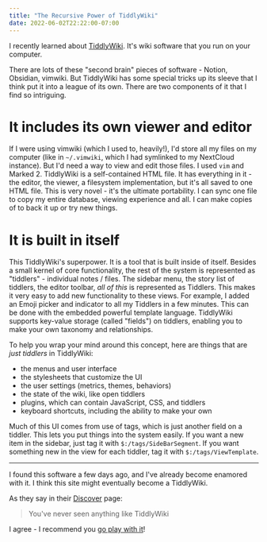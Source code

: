 ```yaml
---
title: "The Recursive Power of TiddlyWiki"
date: 2022-06-02T22:22:00-07:00
---
```


I recently learned about [TiddlyWiki](https://tiddlywiki.com). It's wiki software that you run on your computer.

There are lots of these "second brain" pieces of software - Notion, Obsidian, vimwiki. But TiddlyWiki has some special tricks up its sleeve that I think put it into a league of its own. There are two components of it that I find so intriguing.

# It includes its own viewer and editor

If I were using vimwiki (which I used to, heavily!), I'd store all my files on my computer (like in `~/.vimwiki`, which I had symlinked to my NextCloud instance). But I'd need a way to view and edit those files. I used `vim` and Marked 2. TiddlyWiki is a self-contained HTML file. It has everything in it - the editor, the viewer, a filesystem implementation, but it's all saved to one HTML file. This is very novel - it's the ultimate portability. I can sync one file to copy my entire database, viewing experience and all. I can make copies of to back it up or try new things.

# It is built in itself

This TiddlyWiki's superpower. It is a tool that is built inside of itself. Besides a small kernel of core functionality, the rest of the system is represented as "tiddlers" - individual notes / files. The sidebar menu, the story list of tiddlers, the editor toolbar, *all of this* is represented as Tiddlers. This makes it very easy to add new functionality to these views. For example, I added an Emoji picker and indicator to all my Tiddlers in a few minutes. This can be done with the embedded powerful template language. TiddlyWiki supports key-value storage (called "fields") on tiddlers, enabling you to make your own taxonomy and relationships.

To help you wrap your mind around this concept, here are things that are _just tiddlers_ in TiddlyWiki:

- the menus and user interface
- the stylesheets that customize the UI
- the user settings (metrics, themes, behaviors)
- the state of the wiki, like open tiddlers
- plugins, which can contain JavaScript, CSS, and tiddlers
- keyboard shortcuts, including the ability to make your own

Much of this UI comes from use of tags, which is just another field on a tiddler. This lets you put things into the system easily. If you want a new item in the sidebar, just tag it with `$:/tags/SideBarSegment`. If you want something new in the view for each tiddler, tag it with `$:/tags/ViewTemplate`.

<hr>

I found this software a few days ago, and I've already become enamored with it. I think this site might eventually become a TiddlyWiki.

As they say in their [Discover](https://tiddlywiki.com/static/Discover%2520TiddlyWiki.html) page:

> You've never seen anything like TiddlyWiki

I agree - I recommend you [go play with it](https://tiddlywiki.com)!
